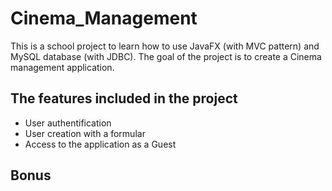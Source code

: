 # Cinema_Management
This is a school project to learn how to use JavaFX (with MVC pattern) and MySQL database (with JDBC).
The goal of the project is to create a Cinema management application.

## The features included in the project
* User authentification
* User creation with a formular
* Access to the application as a Guest

## Bonus

